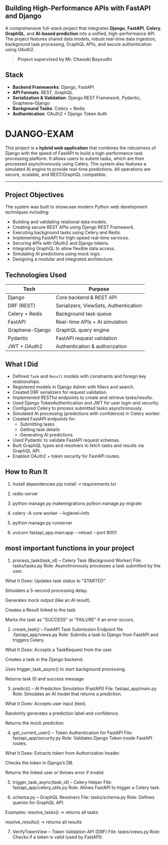 ## Building High-Performance APIs with FastAPI and Django

A comprehensive full-stack project that integrates **Django**, **FastAPI**, **Celery**, **GraphQL**, and **AI-based prediction** into a unified, high-performance API. The project features shared data models, robust real-time data ingestion, background task processing, GraphQL APIs, and secure authentication using OAuth2.

>  **Project supervised by Mr. Chaouki Bayoudhi**

## Stack

- **Backend Frameworks**: Django, FastAPI
- **API Formats**: REST, GraphQL
- **Serialization & Validation**: Django REST Framework, Pydantic, Graphene-Django
- **Background Tasks**: Celery + Redis
- **Authentication**: OAuth2 + Django Token Auth

# DJANGO-EXAM

This project is a **hybrid web application** that combines the robustness of Django with the speed of FastAPI to build a high-performance task processing platform. It allows users to submit tasks, which are then processed asynchronously using Celery. The system also features a simulated AI engine to provide real-time predictions. All operations are secure, scalable, and REST/GraphQL compatible.

---

## Project Objectives

The system was built to showcase modern Python web development techniques including:
- Building and validating relational data models.
- Creating secure REST APIs using Django REST Framework.
- Executing background tasks using Celery and Redis.
- Implementing FastAPI for high-speed real-time services.
- Securing APIs with OAuth2 and Django tokens.
- Integrating GraphQL to allow flexible data access.
- Simulating AI predictions using mock logic.
- Designing a modular and integrated architecture.


##  Technologies Used

| Tech              | Purpose                                 |
|-------------------|-----------------------------------------|
| Django            | Core backend & REST API                 |
| DRF (REST)        | Serializers, ViewSets, Authentication   |
| Celery + Redis    | Background task queue                   |
| FastAPI           | Real-time APIs + AI simulation          |
| Graphene-Django   | GraphQL query engine                    |
| Pydantic          | FastAPI request validation              |
| JWT + OAuth2      | Authentication & authorization          |

##  What I Did

- Defined `Task` and `Result` models with constraints and foreign key relationships.
- Registered models in Django Admin with filters and search.
- Created DRF serializers for request validation.
- Implemented RESTful endpoints to create and retrieve tasks/results.
- Used Django TokenAuthentication and JWT for user login and security.
- Configured Celery to process submitted tasks asynchronously.
- Simulated AI processing (predictions with confidence) in Celery worker.
- Created FastAPI endpoints for:
  - Submitting tasks
  - Getting task details
  - Generating AI predictions
- Used Pydantic to validate FastAPI request schemas.
- Built GraphQL types and resolvers to fetch tasks and results via GraphQL API.
- Enabled OAuth2 + token security for FastAPI routes.

## How to Run It

1. Install dependencies
   pip install -r requirements.txt

2. redis-server

3. python manage.py makemigrations
python manage.py migrate

4. celery -A core worker --loglevel=info
5. python manage.py runserver
6. uvicorn fastapi_app.main:app --reload --port 8001

## most important functions in your project
1. process_task(task_id) – Celery Task (Background Worker)
 File: tasks/tasks.py
Role: Asynchronously processes a task submitted by the user.

What It Does:
Updates task status to "STARTED".

Simulates a 5-second processing delay.

Generates mock output (like an AI result).

Creates a Result linked to the task.

Marks the task as "SUCCESS" or "FAILURE" if an error occurs.

2. create_task() – FastAPI Task Submission Endpoint
file :fastapi_app/views.py
Role: Submits a task to Django from FastAPI and triggers Celery.

What It Does:
Accepts a TaskRequest from the user.

Creates a task in the Django backend.

Uses trigger_task_async() to start background processing.

Returns task ID and success message

3. predict() – AI Prediction Simulation (FastAPI)
File: fastapi_app/main.py
Role: Simulates an AI model that returns a prediction.

What It Does:
Accepts user input (text).

Randomly generates a prediction label and confidence.

Returns the mock prediction

4. get_current_user() – Token Authentication for FastAPI
File: fastapi_app/security.py
Role: Validates Django Token inside FastAPI routes.

What It Does:
Extracts token from Authorization header.

Checks the token in Django’s DB.

Returns the linked user or throws error if invalid.

5.  trigger_task_async(task_id) – Celery Helper
 File: fastapi_app/celery_utils.py
Role: Allows FastAPI to trigger a Celery task.

6. schema.py – GraphQL Resolvers
File: tasks/schema.py
Role: Defines queries for GraphQL API.

Examples:
resolve_tasks() → returns all tasks

resolve_results() → returns all results

7. VerifyTokenView – Token Validation API (DRF)
 File: tasks/views.py
Role: Checks if a token is valid (used by FastAPI).
